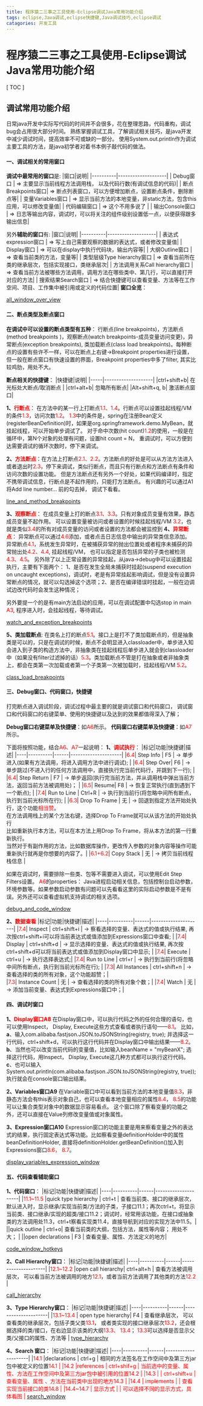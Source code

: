 ```yaml
---
title: 程序猿二三事之工具使用-Eclipse调试Java常用功能介绍
tags: eclipse,Java调试,eclipse快捷键,Java调试技巧,eclipse调试
catagories: 开发工具
---
```


# 程序猿二三事之工具使用-Eclipse调试Java常用功能介绍

[ TOC ]

## **调试常用功能介绍**

日常java开发中实际写代码的时间并不会很多，花在整理思路，代码重构，调试bug会占用很大部分时间。
熟练掌握调试工具，了解调试相关技巧，是java开发中减少调试时间，提高效率不可或缺的一部分。
使用System.out.println作为调试主要工具的方法，是java初学者对着书本例子敲代码的做法。

#### **一、调试相关的常用窗口**
**调试中最常用的窗口**是:
|窗口|说明|
|----------|--------------------|
|     Debug窗口           |                     => 主要显示当前线程方法调用栈， 以及代码行数(有调试信息的代码)|
|     断点Breakpoints窗口|                  => 断点列表窗口，可以方便增加断点，设置断点条件，删除断点等|
|     变量Variables窗口   |                   => 显示当前方法的本地变量，非static方法，包含this应用，可以修改变量值|
|     代码编辑窗口         |                    => 这个不用多说了  |
|     输出Console窗口      |                 => 日志等输出内容，调试时，可以将关注的组件级别设置低一点，以便获得跟多输出信息|

另外**辅助的窗口**有:
|窗口|说明|
|----------|--------------------|
|     表达式expression窗口      |          =>  写上自己需要观察的数据的表达式，或者修改变量值|
|     Display窗口              |                 =>  可以在display中执行代码块，输出内容等|
|     大纲Outline窗口           |             =>  查看当前类的方法，变量等|
|     类型层级Type hierarchy窗口 |      => 查看当前所在类的继承层次，包括实现接口，类继承层次|
|     方法调用关系Call hierarchy窗口 | => 查看当前方法被哪些方法调用，调用方法在哪些类中、第几行，可以直接打开对应的方法|
|     搜索结果Search窗口             |      => 结合快捷键可以查看变量、方法等在工作空间、项目、工作集中被引用或定义的代码位置|
**窗口全览**：
 
[all_window_over_view][1]

#### **二、断点类型及断点窗口**
**在调试中可以设置的断点类型有五种**： 行断点(line breakpoints)，方法断点(method breakpoints )，观察断点(watch breakpoints-成员变量访问变更)，异常断点(exception breakpoints), 类加载断点(class load breakpoints)。每种断点的设置有些许不一样，可以在断点上右键->Breakpoint properties进行设置，但一般在断点窗口有快速设置的界面，Breakpoint properties中多了filter, 其实比较鸡肋，用处不大。

**断点相关的快捷键**：
|快捷键|说明|
|-----|--------------------|
|ctrl+shift+b|       在光标处大断点/取消断点  | 
|ctrl+alt+b|          忽略所有断点|
|Alt+shift+q,   b|  激活断点窗口|


**1、<font color="red">行断点</font>**：  在方法中的某一行上打断点<font color="red">1.1、1.4</font>。行断点可以设置挂起线程/VM的条件<font color="red">1.3</font>，访问次数<font color="red">1.2</font>。
     <font color="red">1.3</font>中的条件是，spring在注册Bean定义(registerBeanDefinition)时，如果是org.springframework.demo.MyBean，就挂起线程，可以开始单步调试了。
     对于命中次数(hit count)<font color="red">1.2</font>的使用，一般是在循环中，第N个对象的处理有问题，设置hit count = N， 重调试时，可以方便到达需要调试的循环次数时，停下来调试。

**2、<font color="red">方法断点</font>**：在方法上打断点<font color="red">2.1、2.2</font>。方法断点的好处是可以从方法方法进入或者退出时<font color="red">2.3</font>，停下来调试，类似行断点，而且只有行断点和方法断点有条件和访问次数的设置功能。
     但是方法断点还有另外一个好处，如果代码编译时，指定不携带调试信息，行断点是不起作用的，只能打方法断点。
     有兴趣的可以通过A1将Add line number... 前的勾去掉， 调试下看看。  
     
[line_and_method_breakpoints][2]

**3、<font color="red">观察断点</font>**： 在成员变量上打的断点<font color="red">3.1、3.3</font>。只有对象成员变量有效果，静态成员变量不起作用。
     可以设置变量被访问或者设置的时候挂起线程/VM <font color="red">3.2</font>，也就是类似<font color="red">3.4</font>的所有对成员变量的访问或者设置的方法都会被监控到
**4、<font color="red">异常断点</font>**： 异常断点可以通过<font color="red">4.6</font>添加，或者点击日志信息中输出的异常类信息添加。
     异常断点<font color="red">4.1</font>，系统发生异常时，在被捕获异常的抛出位置处或者程序未捕获的异常抛出处<font color="red">4.2、4.4</font>, 挂起线程/VM， 也可以指定是否包括异常的子类也被检测<font color="red">4.3、4.5</font>。
     另外除了以上正常设置的异常挂起，从java->debug中可以设置挂起执行，主要有下面两个： 1、是否在发生全局未捕获时挂起(suspend execution on uncaught exceptions)，调试时，老是有异常挂起影响调试，但是没有设置异常断点的情况，就可以勾选掉这个选项；2、是否在编译错误时挂起，一般在边调试边改代码时会发生这种情况；

另外要提一个的是有main方法启动的应用，可以在调试配置中勾选stop in main <font color="red">A3</font>, 程序进入时，会挂起线程，等待调试。

[watch_and_exception_breakpoints][3]

**5、类加载断点**: 在类名上打的断点<font color="red">5.1</font>。接口上是打不了类加载断点的，但是抽象类是可以的，只是在调试的时候，断点不会明显进入classloader中，单步进入知会进入到子类的构造方法中，非抽象类在挂起线程后单步进入就会到classloader中（如果没有filter过滤掉的话）<font color="red">5.3</font>。类加载断点不管是打在抽象或者非抽象类上，都会在类第一次加载或者第一个子类第一次被加载时，挂起线程/VM <font color="red">5.2</font>。 

[class_load_breakpoints][4]

#### **三、Debug窗口、代码窗口，快捷键**   
打完断点进入调试阶段，调试过程中最主要的就是调试窗口和代码窗口， 调试窗口和代码窗口的右键菜单、使用的快捷键以及达到的效果都值得深入了解； 

**Debug窗口右键菜单及快捷键**：如<font color="red">A6</font>所示。 
**代码窗口右键菜单及快捷键**：如<font color="red">A7</font>所示。

下面将按照功能，结合<font color="red">A6、A7</font>一起说明： 
**1、<font color="red">调试执行</font>**：
|标记|功能|快捷键|描述|
|----|----------|------|---------------------|
|<font color="red">6.4</font>| Step Info |          F5  |        ->  单步进入(如果有方法调用，将进入调用方法中进行调试); |
|<font color="red">6.4</font>| Step Over|          F6  |        ->  单步跳过(不进入行的任何方法调用中，直接执行完当前代码行，并跳到下一行); |
|<font color="red">6.4</font>| Step Return |      F7   |       ->  单步返回(执行完当前方法，并从调用栈中弹出当前方法，返回当前方法被调用处)； |
|<font color="red">6.5</font>| Resume|             F8   |       ->  恢复正常执行(直到遇到下一个断点); |
|<font color="red">7.4</font>| Run to Line |      Ctrl+R  |  ->  执行到当前行(将忽略中间所有断点，执行到当前光标所在行);   |
|<font color="red">6.3</font>| Drop To Frame |   无  |      ->  回退到指定方法开始处执行，这个功能<font color="red">相当赞</font>。<br/>在方法调用栈上的某个方法右键，选择Drop To Frame就可以从该方法的开始处执行<br/> 比如重新执行本方法，可以在本方法上用Drop To Frame，将从本方法的第一行重新执行。<br/>当然对于有副作用的方法，比如数据库操作，更改传入参数的对象内容等操作可能重新执行就再是你想要的内容了。|
|<font color="red">6.1+6.2</font>| Copy Stack |        无  |      ->  拷贝当前线程栈信息  |

如果在调试时，需要排除一些类、包等不需要进入调试，可以使用Edit Step Filters设置。
<font color="red">A6</font>的properties： Java进程启动相关信息，包括控制台启动参数，环境参数等。如果参数启动参数有问题可以先看看这里的实际启动参数是不是有误。另外还可以查看虚拟机支持调试的相关选项。

[debug_and_code_window][5]

**2、<font color="red">数据查看</font>**
|标记|功能|快捷键|描述|
|----|----------|------|---------------------|
|<font color="red">7.4</font>|   Inspect    |              ctrl+shift+i   |       ->  察看选择的变量、表达式的值或执行结果, 再次按ctrl+shift+i可以将当前表达式或值添加到Expressions窗口中查看; |
|<font color="red">7.4</font>|   Display      |            ctrl+shift+d    |     ->  显示选择的变量、表达式的值或执行结果, 再次按ctrl+shift+d可以将当前表达式或值添加到Display窗口中显示; |
|<font color="red">7.4</font>|   Execute     |            ctrl+u        |          ->  执行选择表达式;| 
|<font color="red">7.4</font>|   Run to Line     |       ctrl+r         |         ->  执行到当前行(将忽略中间所有断点，执行到当前光标所在行);  |
|<font color="red">7.3</font>|   All Instances   |       ctrl+shift+n   |     ->  查看选择的类的所有对象，这个功能超赞；|  
|<font color="red">7.3</font>|   Instance Count   |       无             |      ->  查看选择的类的所有对象个数；|
|<font color="red">7.4</font>|   Watch         |              无         |          ->   添加当前变量、表达式到Expressions窗口中；|

#### **四、调试时窗口**
**1、<font color="red">Display窗口A8</font>**
     在Display窗口中，可以执行代码之外的任何合理的语句，也可以使用Inspect， Display, Execute这些方式查看或者执行语句——<font color="red">8.1</font>。
比如， **a**、输入com.alibaba.fastjson.JSON.toJSONString(registry, true); 并选择这一行代码，ctrl+shift+d，可以执行这行代码并在Display窗口中输出结果——<font color="red">8.2</font>。
**b**、当然也可以改变当前代码的变量值，比如输入beanName = "myBeanX"; 选择这行代码，用Inspect， Display, Execute这几种方式都可以执行这行代码。  
**c**、也可以输入System.out.println(com.alibaba.fastjson.JSON.toJSONString(registry, true)); 执行就会在console窗口输出结果。 

**2、Variables窗口A9** 
     在Variable窗口中可以看到当前方法的本地变量值<font color="red">8.3</font>，非静态方法会有this表示对象自己，也可以查看本地变量相应的属性<font color="red">8.4</font>， <font color="red">8.5</font>的功能可以让集合类型对象中的数据显示容易看点。 
这个窗口除了察看变量的功能之外，还可以直接在Value列修改变量值或对象属性。      

**3、Expression窗口A10**
    Expression窗口的功能主要是用来察看变量之外的表达式的结果，执行固定表达式等功能。比如察看变量definitionHolder中的属性beanDefinitionHolder, 直接将definitionHolder.getBeanDefinition()加入到Expressions窗口<font color="red">8.6， 8.7</font>。 
     
[display_variables_expression_window][6]

#### **五、代码查看辅助窗口**
**1、代码窗口**：
|标记|功能|快捷键|描述|
|----|----------|------|---------------------|
|<font color="red">11.1~11.5</font>  |quick type hierarchy |     ctrl+t  |   查看当前类、接口的继承层次， 默认进入时，显示继承/实现当前类/方法的子类，子接口11.1；再次ctrl+t，将显示当前类、接口继承/实现的超类/接口11.2；调试时，经常用该功能，在接口或抽象类的方法调用处11.3，ctrl+t察看实现类11.4，直接导航到对应的实现方法中11.5。|
||quick outline  |                ctrl+o|    查看当前类的大纲，包括方法，属性等内容； 用处不大； |
||open declarations     |      F3   |      查看变量、属性、方法定义的地方| 

[code_window_hotkeys][7]

**2、Call Hierarchy窗口**： 
|标记|功能|快捷键|描述|
|----|----------|------|---------------------|
|<font color="red">12.1~12.2</font> |open call hierarchy|        ctrl+alt+h |  查看方法被调用层次， 可以看当前方法被调用的地方<font color="red">12.1</font>，或者当前方法调用了其他类的方法<font color="red">12.2</font> |  

[call_hierarchy][8]

**3、Type Hierarchy窗口**：
|标记|功能|快捷键|描述|
|----|----------|------|---------------------|
|<font color="red">13.1~13.4 </font> | open type hierarchy|  F4  | 查看继承层次， 可以查看类的继承层次，包括子类父类<font color="red">13.1</font>， 或者类实现的接口继承层次<font color="red">13.2</font>，还会根据选择的类/接口，在右边显示该类的大纲<font color="red">13.3、 13.4</font>； <font color="red">13.3</font>可以选择是否显示父类/父接口的属性、方法等  |
[type_hierarchy][9]

**4、Search 窗口**： 
|标记|功能|快捷键|描述|
|----|----------|------|---------------------|
|<font color="red">14.1  </font> |declarations  |                ctrl+g      |      相同的方法签名在工作空间中及第三方jar包中被定义的位置<font color="red">14.1 |
|<font color="red">14.2  </font> |references  |                  ctrl+shif+g   | 当前选中的变量、属性、方法在工作空间中及第三方jar包中被引用的位置<font color="red">14.2</font> | 
|<font color="red">14.3 </font> |   |                                ctrl+shift+u |    查看变量、属性 、方法在当前类中出现的地方<font color="red">14.3</font> |
|<font color="red">14.4</font> |  implements    |                 |                   查看实现当前接口的类<font color="red">14.8</font> |
|<font color="red">14.4~14.7</font> |  显示方式    |               |                可以选择不同的显示方式，具体看图                |
[search_window][10] 


  [1]: https://github.com/run-zheng/tool_use/blob/master/images/eclipse_debug/all_window_over_view.png?raw=true
  [2]: https://github.com/run-zheng/tool_use/blob/master/images/eclipse_debug/line_and_method_breakpoints.png?raw=true
  [3]: https://github.com/run-zheng/tool_use/blob/master/images/eclipse_debug/watch_and_exception_breakpoints.png?raw=true
  [4]: https://github.com/run-zheng/tool_use/blob/master/images/eclipse_debug/class_load_breakpoints.png?raw=true
  [5]: https://github.com/run-zheng/tool_use/blob/master/images/eclipse_debug/debug_and_code_window.png?raw=true
  [6]: https://github.com/run-zheng/tool_use/blob/master/images/eclipse_debug/display_variables_expression_window.png?raw=true
  [7]: https://github.com/run-zheng/tool_use/blob/master/images/eclipse_debug/code_window_hotkeys.png?raw=true
  [8]: https://github.com/run-zheng/tool_use/blob/master/images/eclipse_debug/call_hierarchy.png?raw=true
  [9]: https://github.com/run-zheng/tool_use/blob/master/images/eclipse_debug/type_hierarchy.png?raw=true
  [10]: https://github.com/run-zheng/tool_use/blob/master/images/eclipse_debug/search_window.png?raw=true
